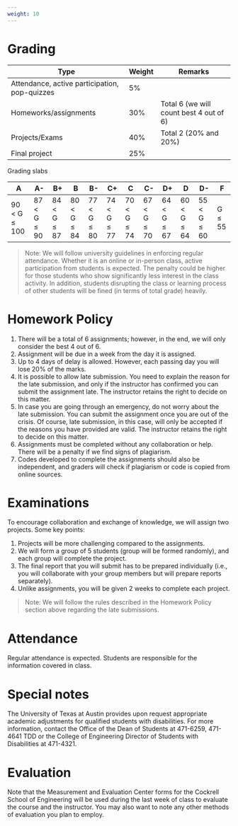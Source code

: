 ```yaml
---
weight: 10
---
```


# Grading
| Type | Weight | Remarks |
| --- | --- | --- |
| Attendance, active participation, pop-quizzes | 5% | |
| Homeworks/assignments | 30% | Total 6 (we will count best 4 out of 6) |
| Projects/Exams | 40% | Total 2 (20% and 20%) |
| Final project | 25% | |


Grading slabs

| A | A- | B+ | B | B- | C+ | C | C- | D+ | D | D- | F |
| --- | --- | --- | --- | --- | --- | --- | --- | --- | --- | --- | --- |
| 90 < G ≤ 100 | 87 < G ≤ 90 | 84 < G ≤ 87 | 80 < G ≤ 84 | 77 < G ≤ 80 | 74 < G ≤ 77 | 70 < G ≤ 74 | 67 < G ≤ 70 | 64 < G ≤ 67 | 60 < G ≤ 64 | 55 < G ≤ 60 | G ≤ 55 |


> Note: We will follow university guidelines in enforcing regular attendance. Whether it is an online or in-person class, active participation from students is expected. The penalty could be higher for those students who show significantly less interest in the class activity. In addition, students disrupting the class or learning process of other students will be fined (in terms of total grade) heavily.

# Homework Policy
1. There will be a total of 6 assignments; however, in the end, we will only consider the best 4 out of 6.
2. Assignment will be due in a week from the day it is assigned.
3. Up to 4 days of delay is allowed. However, each passing day you will lose 20% of the marks.
4. It is possible to allow late submission. You need to explain the reason for the late submission, and only if the instructor has confirmed you can submit the assignment late. The instructor retains the right to decide on this matter.
5. In case you are going through an emergency, do not worry about the late submission. You can submit the assignment once you are out of the crisis. Of course, late submission, in this case, will only be accepted if the reasons you have provided are valid. The instructor retains the right to decide on this matter.
6. Assignments must be completed without any collaboration or help. There will be a penalty if we find signs of plagiarism. 
7. Codes developed to complete the assignments should also be independent, and graders will check if plagiarism or code is copied from online sources. 

# Examinations
To encourage collaboration and exchange of knowledge, we will assign two projects. Some key points:
1. Projects will be more challenging compared to the assignments.
2. We will form a group of 5 students (group will be formed randomly), and each group will complete the project.
3. The final report that you will submit has to be prepared individually (i.e., you will collaborate with your group members but will prepare reports separately).
4. Unlike assignments, you will be given 2 weeks to complete each project.

> Note: We will follow the rules described in the Homework Policy section above regarding the late submissions.

# Attendance
Regular attendance is expected. Students are responsible for the information covered in class.

# Special notes 
The University of Texas at Austin provides upon request appropriate academic adjustments for qualified students with disabilities. For more information, contact the Office of the Dean of Students at 471-6259, 471-4641 TDD or the College of Engineering Director of Students with Disabilities at 471-4321.

# Evaluation
Note that the Measurement and Evaluation Center forms for the Cockrell School of Engineering will be used during the last week of class to evaluate the course and the instructor. You may also want to note any other methods of evaluation you plan to employ.
